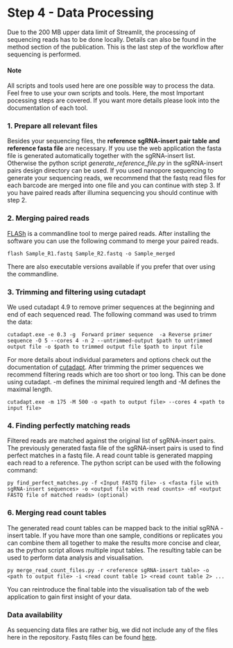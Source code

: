 # Step 4 - Data Processing

Due to the 200 MB upper data limit  of Streamlit, the processing of sequencing reads has to be done locally.
Details can also be found in the method section of the publication. This is the last step of the workflow after sequencing is performed.

#### Note

All scripts and tools used here are one possible way to process the data. Feel free to use your own scripts and tools. Here, the most Important
pocessing steps are covered. If you want more details please look into the documentation of each tool.

### 1.  Prepare all relevant files

Besides your sequencing files, the **reference sgRNA-insert pair table and reference fasta file** are necessary. If you use the web application the fasta file is generated automatically
together with the sgRNA-insert list. Otherwise the python script *generate_reference_file.py* in the sgRNA-insert pairs design directory can be used. If you used nanopore sequencing to generate your sequencing reads, we recommend that the fastq read files for each barcode are merged into one file and you can continue with step 3. If you have paired reads after illumina sequencing you should continue with step 2.

### 2. Merging paired reads
[FLASh](https://ccb.jhu.edu/software/FLASH/#:~:text=FLASH%20is%20designed%20to%20merge,to%20merge%20RNA%2Dseq%20data.) is a commandline tool to merge paired reads. After installing the software you can use the following command to merge your paired reads.
```
flash Sample_R1.fastq Sample_R2.fastq -o Sample_merged
```
There are also executable versions available if you prefer that over using the commandline.

### 3. Trimming and filtering using cutadapt 
We used cutadapt 4.9 to remove primer sequences at the beginning and end of each sequenced read. The following command was used to trimm the data:

```
cutadapt.exe -e 0.3 -g  Forward primer sequence  -a Reverse primer sequence -O 5 --cores 4 -n 2 --untrimmed-output $path to untrimmed output file -o $path to trimmed output file $path to input file
```
For more details about individual parameters and options check out the documentation of [cutadapt](https://cutadapt.readthedocs.io/en/stable/). After trimming the primer sequences we recommend filtering reads which are too short or too long. This can be done using cutadapt. -m defines the minimal required length and -M defines the maximal length. 
```
cutadapt.exe -m 175 -M 500 -o <path to output file> --cores 4 <path to input file>
```

### 4. Finding perfectly matching reads
Filtered reads are matched against the original list of sgRNA-insert pairs. The previously generated fasta file of the sgRNA-insert pairs is used to find perfect matches in a fastq file. A read count table is generated mapping each read to a reference. The python script can be used with the following command:
```
py find_perfect_matches.py -f <Input FASTQ file> -s <fasta file with sgRNA-insert sequences> -o <output file with read counts> -mf <output FASTQ file of matched reads> (optional)
```

### 6. Merging read count tables
The generated read count tables can be mapped back to the initial sgRNA - insert table. If you have more than one sample, conditions or replicates you can combine them all together to make the results more concise and clear, as the python script allows multiple input tables. The resulting table can be used to perform data analysis and visualisation.
```
py merge_read_count_files.py -r <reference sgRNA-insert table> -o <path to output file> -i <read count table 1> <read count table 2> ...
```
You can reintroduce the final table into the visualisation tab of the web application to gain first insight of your data.

### Data availability
As sequencing data files are rather big, we did not include any of the files here in the repository. Fastq files can be found [here](https://www.ebi.ac.uk/ena/browser/view/PRJEB88511).